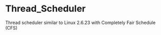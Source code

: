 Thread_Scheduler
================

Thread scheduler similar to Linux 2.6.23 with Completely Fair Schedule (CFS)
